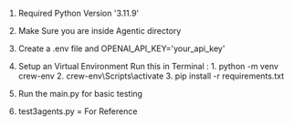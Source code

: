 1. Required Python Version '3.11.9'

2. Make Sure you are inside Agentic directory

3. Create a .env file and OPENAI_API_KEY='your_api_key'

3. Setup an Virtual Environment
    Run this in Terminal : 
        1. python -m venv crew-env
        2. crew-env\Scripts\activate
        3. pip install -r requirements.txt

4. Run the main.py for basic testing

5. test3agents.py = For Reference 